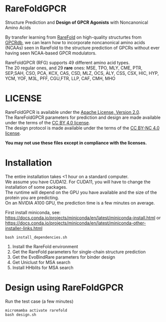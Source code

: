 # RareFoldGPCR
Structure Prediction and **Design of GPCR Agonists** with Noncanonical Amino Acids

By transfer learning from [RareFold](https://github.com/patrickbryant1/RareFold) on
high-quality structurtes from [GPCRdb](https://gpcrdb.org/), we can learn how to incorporate
noncanonical amino acids (NCAAs) seen in RareFold to the structure prediction of GPCRs without ever having
seen NCAA-based GPCR modulators.

RareFoldGPCR (RFG) supports 49 different amino acid types.\
The 20 regular ones, and 29 **rare** ones:
MSE, TPO, MLY, CME, PTR, SEP,SAH, CSO, PCA, KCX, CAS, CSD, MLZ, OCS, ALY, CSS, CSX, HIC, HYP, YCM, YOF, M3L, PFF, CGU,FTR, LLP, CAF, CMH, MHO


# LICENSE
RareFoldGPCR is available under the [Apache License, Version 2.0](http://www.apache.org/licenses/LICENSE-2.0).  \
The RareFoldGPCR parameters for prediction and design are made available under the terms of the [CC BY 4.0 license](https://creativecommons.org/licenses/by/4.0/legalcode). \
The design protocol is made available under the terms of the [CC BY-NC 4.0 license](https://creativecommons.org/licenses/by-nc/4.0/).

**You may not use these files except in compliance with the licenses.**


# Installation
The entire installation takes <1 hour on a standard computer. \
We assume you have CUDA12. For CUDA11, you will have to change the installation of some packages. \
The runtime will depend on the GPU you have available and the size of the protein you are predicting. \
On an NVIDIA A100 GPU, the prediction time is a few minutes on average.

First install miniconda, see: https://docs.conda.io/projects/miniconda/en/latest/miniconda-install.html or https://docs.conda.io/projects/miniconda/en/latest/miniconda-other-installer-links.html

```
bash install_dependencies.sh
```

1. Install the RareFold environment
2. Get the RareFold parameters for single-chain structure prediction
3. Get the EvoBindRare parameters for binder design
4. Get Uniclust for MSA search
5. Install HHblits for MSA search


# Design using RareFoldGPCR
Run the test case (a few minutes)
```
micromamba activate rarefold
bash design.sh
```
